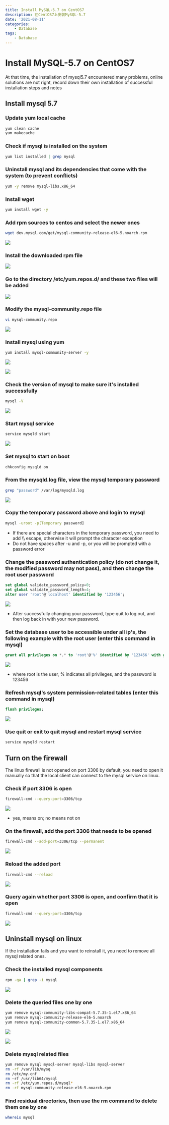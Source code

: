 ```yaml
---
title: Install MySQL-5.7 on CentOS7
description: 在CentOS7上安装MySQL-5.7
date: '2021-08-11'
categories:
    - Database
tags:
    - Database
---
```


# Install MySQL-5.7 on CentOS7

At that time, the installation of mysql5.7 encountered many problems, online solutions are not right, record down their own installation of successful installation steps and notes

## Install mysql 5.7

### Update yum local cache

```bash
yum clean cache
yum makecache
```

### Check if mysql is installed on the system

```bash
yum list installed | grep mysql
```

### Uninstall mysql and its dependencies that come with the system (to prevent conflicts)

```bash
yum -y remove mysql-libs.x86_64
```

### Install wget

```bash
yum install wget -y
```

### Add rpm sources to centos and select the newer ones

```bash
wget dev.mysql.com/get/mysql-community-release-el6-5.noarch.rpm
```

![](https://raw.githubusercontent.com/JavenJin/blog-image/master/content/post/Database/Install%20MySQL-5.7%20on%20CentOS7/install-mysql-5-7-1.png)

### Install the downloaded rpm file

![](https://raw.githubusercontent.com/JavenJin/blog-image/master/content/post/Database/Install%20MySQL-5.7%20on%20CentOS7/install-mysql-5-7-2.png)

### Go to the directory /etc/yum.repos.d/ and these two files will be added

![](https://raw.githubusercontent.com/JavenJin/blog-image/master/content/post/Database/Install%20MySQL-5.7%20on%20CentOS7/install-mysql-5-7-3.png)

### Modify the mysql-community.repo file

```bash
vi mysql-community.repo
```

![](https://raw.githubusercontent.com/JavenJin/blog-image/master/content/post/Database/Install%20MySQL-5.7%20on%20CentOS7/install-mysql-5-7-4.png)

### Install mysql using yum

```bash
yum install mysql-community-server -y
```

![](https://raw.githubusercontent.com/JavenJin/blog-image/master/content/post/Database/Install%20MySQL-5.7%20on%20CentOS7/install-mysql-5-7-5.png)

![](https://raw.githubusercontent.com/JavenJin/blog-image/master/content/post/Database/Install%20MySQL-5.7%20on%20CentOS7/install-mysql-5-7-6.png)

### Check the version of mysql to make sure it's installed successfully

```bash
mysql -V
```

![](https://raw.githubusercontent.com/JavenJin/blog-image/master/content/post/Database/Install%20MySQL-5.7%20on%20CentOS7/install-mysql-5-7-7.png)

### Start mysql service

```bash
service mysqld start
```

![](https://raw.githubusercontent.com/JavenJin/blog-image/master/content/post/Database/Install%20MySQL-5.7%20on%20CentOS7/install-mysql-5-7-8.png)

### Set mysql to start on boot

```bash
chkconfig mysqld on
```

### From the mysqld.log file, view the mysql temporary password

```bash
grep "password" /var/log/mysqld.log
```

![](https://raw.githubusercontent.com/JavenJin/blog-image/master/content/post/Database/Install%20MySQL-5.7%20on%20CentOS7/install-mysql-5-7-9.png)

### Copy the temporary password above and login to mysql

```bash
mysql -uroot -p[Temporary password]
```

- If there are special characters in the temporary password, you need to add \\\\ escape, otherwise it will prompt the character exception
- Do not have spaces after -u and -p, or you will be prompted with a password error

### Change the password authentication policy (do not change it, the modified password may not pass), and then change the root user password

```sql
set global validate_password_policy=0;
set global validate_password_length=4;
alter user 'root'@'localhost' identified by '123456';
```

![](https://raw.githubusercontent.com/JavenJin/blog-image/master/content/post/Database/Install%20MySQL-5.7%20on%20CentOS7/install-mysql-5-7-10.png)

- After successfully changing your password, type quit to log out, and then log back in with your new password.

### Set the database user to be accessible under all ip's, the following example with the root user (enter this command in mysql)

```sql
grant all privileges on *.* to 'root'@'%' identified by '123456' with grant option;
```

![](https://raw.githubusercontent.com/JavenJin/blog-image/master/content/post/Database/Install%20MySQL-5.7%20on%20CentOS7/install-mysql-5-7-11.png)

- where root is the user, % indicates all privileges, and the password is 123456

### Refresh mysql's system permission-related tables (enter this command in mysql)

```sql
flush privileges;
```

![](https://raw.githubusercontent.com/JavenJin/blog-image/master/content/post/Database/Install%20MySQL-5.7%20on%20CentOS7/install-mysql-5-7-12.png)

### Use quit or exit to quit mysql and restart mysql service

```bash
service mysqld restart
```

## Turn on the firewall

The linux firewall is not opened on port 3306 by default, you need to open it manually so that the local client can connect to the mysql service on linux.

### Check if port 3306 is open

```bash
firewall-cmd --query-port=3306/tcp
```

![](https://raw.githubusercontent.com/JavenJin/blog-image/master/content/post/Database/Install%20MySQL-5.7%20on%20CentOS7/install-mysql-5-7-13.png)

- yes, means on; no means not on

### On the firewall, add the port 3306 that needs to be opened

```bash
firewall-cmd --add-port=3306/tcp --permanent
```

![](https://raw.githubusercontent.com/JavenJin/blog-image/master/content/post/Database/Install%20MySQL-5.7%20on%20CentOS7/install-mysql-5-7-14.png)

### Reload the added port

```bash
firewall-cmd --reload
```

![](https://raw.githubusercontent.com/JavenJin/blog-image/master/content/post/Database/Install%20MySQL-5.7%20on%20CentOS7/install-mysql-5-7-15.png)

### Query again whether port 3306 is open, and confirm that it is open

```bash
firewall-cmd --query-port=3306/tcp
```

![](https://raw.githubusercontent.com/JavenJin/blog-image/master/content/post/Database/Install%20MySQL-5.7%20on%20CentOS7/install-mysql-5-7-16.png)

## Uninstall mysql on linux

If the installation fails and you want to reinstall it, you need to remove all mysql related ones.

### Check the installed mysql components

```bash
rpm -qa | grep -i mysql
```

![](https://raw.githubusercontent.com/JavenJin/blog-image/master/content/post/Database/Install%20MySQL-5.7%20on%20CentOS7/install-mysql-5-7-17.png)

### Delete the queried files one by one

```bash
yum remove mysql-community-libs-compat-5.7.35-1.el7.x86_64
yum remove mysql-community-release-el6-5.noarch
yum remove mysql-community-common-5.7.35-1.el7.x86_64
```

![](https://raw.githubusercontent.com/JavenJin/blog-image/master/content/post/Database/Install%20MySQL-5.7%20on%20CentOS7/install-mysql-5-7-18.png)

![](https://raw.githubusercontent.com/JavenJin/blog-image/master/content/post/Database/Install%20MySQL-5.7%20on%20CentOS7/install-mysql-5-7-19.png)

### Delete mysql related files

```bash
yum remove mysql mysql-server mysql-libs mysql-server
rm -rf /var/lib/mysq
rm /etc/my.cnf
rm –rf /usr/lib64/mysql
rm -rf /etc/yum.repos.d/mysql*
rm -rf mysql-community-release-el6-5.noarch.rpm
```

### Find residual directories, then use the rm command to delete them one by one

```bash
whereis mysql
```